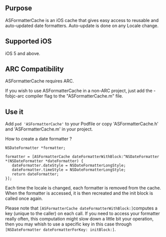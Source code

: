 ## Purpose
ASFormatterCache is an iOS cache that gives easy access to reusable and auto-updated date formatters. Auto-update is done on any Locale change.

## Supported iOS
iOS 5 and above.

## ARC Compatibility
ASFormatterCache requires ARC.

If you wish to use ASFormatterCache in a non-ARC project, just add the -fobjc-arc compiler flag to the "ASFormatterCache.m" file.

## Use it
Add `pod 'ASFormatterCache'` to your Podfile or copy 'ASFormatterCache.h' and 'ASFormatterCache.m' in your project.

How to create a date formatter ?

```objc
NSDateFormatter *formatter;
    
formatter = [ASFormatterCache dateFormatterWithBlock:^NSDateFormatter *(NSDateFormatter *dateFormatter) {
   dateFormatter.dateStyle = NSDateFormatterLongStyle;
   dateFormatter.timeStyle = NSDateFormatterLongStyle;
   return dateFormatter;
}];
```
                                            
Each time the locale is changed, each formatter is removed from the cache. When the formatter is accessed, it is then recreated and the init block is called once again.

Please note that `[ASFormatterCache dateFormatterWithBlock:]`computes a key (unique to the caller) on each call. If you need to access your formatter really often, this computation might slow down a little bit your operation, then you may whish to use a specific key in this case through `[NSDateFormatter dateFormatterForKey: initBlock:]`.